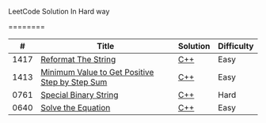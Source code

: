 LeetCode Solution In Hard way

========

| # | Title | Solution | Difficulty |
|---| ----- | -------- | ---------- |
|1417|[Reformat The String](https://leetcode.cn/problems/reformat-the-string/) | [C++](./src/Problem_1417_Reformat.cc)|Easy|
|1413|[Minimum Value to Get Positive Step by Step Sum](https://leetcode.cn/problems/minimum-value-to-get-positive-step-by-step-sum/) | [C++](./src/Problem_01413_MinStartValue.cc)|Easy|
|0761|[Special Binary String](https://leetcode.cn/problems/special-binary-string/) | [C++](./src/Problem_0761_MakeLargestSpecial.cc)|Hard|
|0640|[Solve the Equation](https://leetcode.cn/problems/solve-the-equation/) | [C++](./src/Problem_0640_SolveEquation.cc)|Easy|
